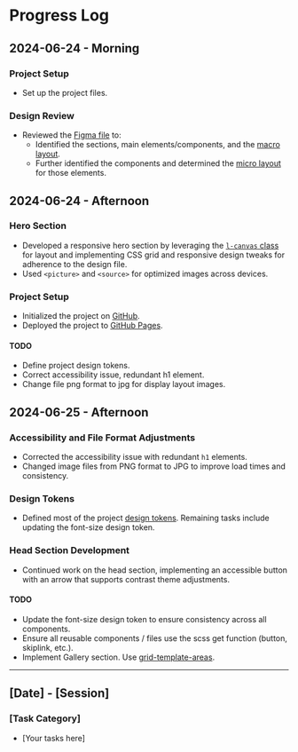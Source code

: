 # Progress Log

## 2024-06-24 - Morning

### Project Setup

- Set up the project files.

### Design Review

- Reviewed the [Figma file](https://www.figma.com/design/hL7QWg3uxJ9CIUI6F5ku4l/art-gallery-website?node-id=40-329&t=53zjCtXtwaIKGBXr-0) to:
  - Identified the sections, main elements/components, and the [macro layout](../design/01-composition.jpg).
  - Further identified the components and determined the [micro layout](../design/02-components.jpg) for those elements.

## 2024-06-24 - Afternoon

### Hero Section

- Developed a responsive hero section by leveraging the [`l-canvas` class](https://github.com/nicholasgillespie/art-gallery/blob/main/src/styles/40-layouts/_canvas.scss) for layout and implementing CSS grid and responsive design tweaks for adherence to the design file.
- Used `<picture>` and `<source>` for optimized images across devices.

### Project Setup

- Initialized the project on [GitHub](https://github.com/nicholasgillespie/art-gallery).
- Deployed the project to [GitHub Pages](https://nicholasgillespie.github.io/art-gallery/).

#### TODO

- Define project design tokens.
- Correct accessibility issue, redundant h1 element.
- Change file png format to jpg for display layout images.

## 2024-06-25 - Afternoon

### Accessibility and File Format Adjustments

- Corrected the accessibility issue with redundant `h1` elements.
- Changed image files from PNG format to JPG to improve load times and consistency.

### Design Tokens

- Defined most of the project [design tokens](https://github.com/nicholasgillespie/body-mass/tree/main/src/styles/00-settings). Remaining tasks include updating the font-size design token.

### Head Section Development

- Continued work on the head section, implementing an accessible button with an arrow that supports contrast theme adjustments.

#### TODO

- Update the font-size design token to ensure consistency across all components.
- Ensure all reusable components / files use the scss get function (button, skiplink, etc.).
- Implement Gallery section. Use [grid-template-areas](https://developer.mozilla.org/en-US/docs/Web/CSS/grid-template-areas).

---

## [Date] - [Session]

### [Task Category]

- [Your tasks here]
